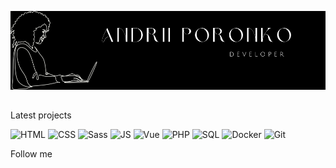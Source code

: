 [![Header](https://github.com/AndriiPoronko/AndriiPoronko/blob/main/assets/logopng.png)](https://github.com/AndriiPoronko?tab=repositories)

## 

Latest projects


![HTML](https://img.shields.io/badge/-HTML-1c1d1f?style=for-the-badge&logo=html5)
![CSS](https://img.shields.io/badge/-CSS-1c1d1f?style=for-the-badge&logo=css3&logoColor=1572B6)
![Sass](https://img.shields.io/badge/-Sass-1c1d1f?style=for-the-badge&logo=Sass)
![JS](https://img.shields.io/badge/-JS-1c1d1f?style=for-the-badge&logo=jss)
![Vue](https://img.shields.io/badge/-Vue-1c1d1f?style=for-the-badge&logo=vue.js)
![PHP](https://img.shields.io/badge/-laravel-1c1d1f?style=for-the-badge&logo=laravel)
![SQL](https://img.shields.io/badge/-SQL-1c1d1f?style=for-the-badge&logo=MySql)
![Docker](https://img.shields.io/badge/-Docker-1c1d1f?style=for-the-badge&logo=Docker)
![Git](https://img.shields.io/badge/-git-1c1d1f?style=for-the-badge&logo=Git)

Follow me
